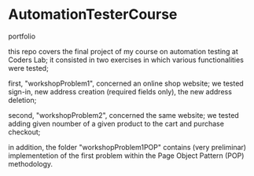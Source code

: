 # AutomationTesterCourse
portfolio

this repo covers the final project of my course on automation testing at Coders Lab; 
it consisted in two exercises in which various functionalities were tested; 

first, "workshopProblem1", concerned an online shop website; 
we tested sign-in, new address creation (required fields only), the new address deletion;

second, "workshopProblem2", concerned the same website; 
we tested adding given noumber of a given product to the cart and purchase checkout; 

in addition, the folder "workshopProblem1POP" contains (very preliminar) implementetion of the first problem
within the Page Object Pattern (POP) methodology.